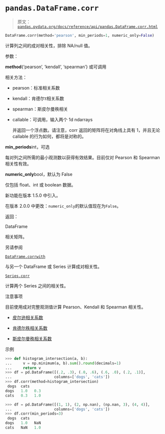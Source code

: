 # `pandas.DataFrame.corr`

> 原文：[`pandas.pydata.org/docs/reference/api/pandas.DataFrame.corr.html`](https://pandas.pydata.org/docs/reference/api/pandas.DataFrame.corr.html)

```py
DataFrame.corr(method='pearson', min_periods=1, numeric_only=False)
```

计算列之间的成对相关性，排除 NA/null 值。

参数：

**method**{‘pearson’, ‘kendall’, ‘spearman’} 或可调用

相关方法：

+   pearson：标准相关系数

+   kendall：肯德尔τ相关系数

+   spearman：斯皮尔曼秩相关

+   callable：可调用，输入两个 1d ndarrays

    并返回一个浮点数。请注意，corr 返回的矩阵将在对角线上具有 1，并且无论 callable 的行为如何，都将是对称的。

**min_periods**int，可选

每对列之间所需的最小观测数以获得有效结果。目前仅对 Pearson 和 Spearman 相关性有效。

**numeric_only**bool，默认为 False

仅包括 float、int 或 boolean 数据。

新功能在版本 1.5.0 中引入。

在版本 2.0.0 中更改：`numeric_only`的默认值现在为`False`。

返回：

DataFrame

相关矩阵。

另请参阅

[`DataFrame.corrwith`](https://pandas.pydata.org/docs/reference/api/pandas.DataFrame.corrwith.html#pandas.DataFrame.corrwith "pandas.DataFrame.corrwith")

与另一个 DataFrame 或 Series 计算成对相关性。

[`Series.corr`](https://pandas.pydata.org/docs/reference/api/pandas.Series.corr.html#pandas.Series.corr "pandas.Series.corr")

计算两个 Series 之间的相关性。

注意事项

目前使用成对完整观测值计算 Pearson、Kendall 和 Spearman 相关性。

+   [皮尔逊相关系数](https://zh.wikipedia.org/wiki/%E7%9A%AE%E5%B0%94%E9%80%8A%E7%9B%B8%E5%85%B3 "https://en.wikipedia.org/wiki/Pearson_correlation_coefficient")

+   [肯德尔秩相关系数](https://zh.wikipedia.org/wiki/%E8%82%AF%E5%BE%B7%E5%B0%94%E7%A7%A9%E7%9B%B8%E5%85%B3 "https://en.wikipedia.org/wiki/Kendall_rank_correlation_coefficient")

+   [斯皮尔曼秩相关系数](https://zh.wikipedia.org/wiki/%E6%96%AF%E7%9A%AE%E5%B0%94%E6%9B%BC%E7%A7%A9%E7%9B%B8%E5%85%B3 "https://en.wikipedia.org/wiki/Spearman%27s_rank_correlation_coefficient")

示例

```py
>>> def histogram_intersection(a, b):
...     v = np.minimum(a, b).sum().round(decimals=1)
...     return v
>>> df = pd.DataFrame([(.2, .3), (.0, .6), (.6, .0), (.2, .1)],
...                   columns=['dogs', 'cats'])
>>> df.corr(method=histogram_intersection)
 dogs  cats
dogs   1.0   0.3
cats   0.3   1.0 
```

```py
>>> df = pd.DataFrame([(1, 1), (2, np.nan), (np.nan, 3), (4, 4)],
...                   columns=['dogs', 'cats'])
>>> df.corr(min_periods=3)
 dogs  cats
dogs   1.0   NaN
cats   NaN   1.0 
```
